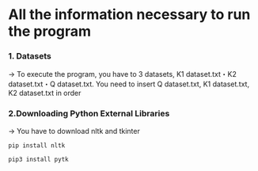 # All the information necessary to run the program

### 1. Datasets

→ To execute the program, you have to 3 datasets, K1 dataset.txt・K2 dataset.txt・Q dataset.txt. You need to insert Q dataset.txt, K1 dataset.txt, K2 dataset.txt in order


### 2.Downloading Python External Libraries

→ You have to download nltk and tkinter
````
pip install nltk
````
````
pip3 install pytk
````
